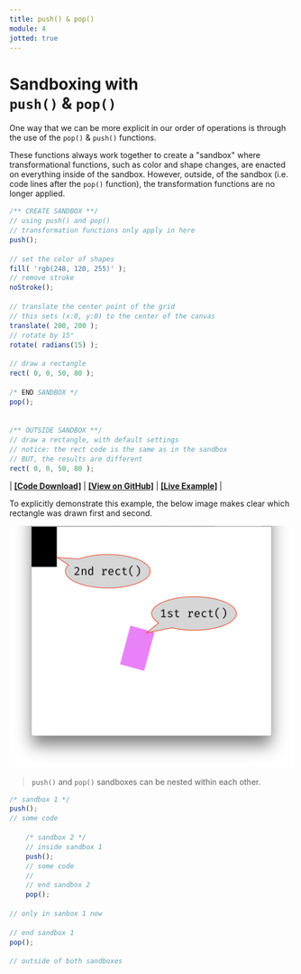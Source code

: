 ```yaml
---
title: push() & pop()
module: 4
jotted: true
---
```


# Sandboxing with<br>`push()` & `pop()`

One way that we can be more explicit in our order of operations is through the use of the `pop()` & `push()` functions.

These functions always work together to create a "sandbox" where transformational functions, such as color and shape changes, are enacted on everything inside of the sandbox. However, outside, of the sandbox (i.e. code lines after the `pop()` function), the transformation functions are no longer applied.

```js
/** CREATE SANDBOX **/
// using push() and pop()
// transformation functions only apply in here
push();

// set the color of shapes
fill( 'rgb(248, 120, 255)' );
// remove stroke
noStroke();

// translate the center point of the grid
// this sets (x:0, y:0) to the center of the canvas
translate( 200, 200 );
// rotate by 15°
rotate( radians(15) );

// draw a rectangle
rect( 0, 0, 50, 80 );

/* END SANDBOX */
pop();


/** OUTSIDE SANDBOX **/
// draw a rectangle, with default settings
// notice: the rect code is the same as in the sandbox
// BUT, the results are different
rect( 0, 0, 50, 80 );
```

<div class="displayed_jotted_example">
    <div id="jotted-demo-1" class=""></div>
</div>
<script>
    new Jotted(document.querySelector("#jotted-demo-1"), {
    files: [
        {
            type: "js",
            url:"https://raw.githubusercontent.com/Montana-Media-Arts/120_CreativeCoding_Fall2017/master/lecture_code/04/15_push_pop_01/sketch.js"
        },
        {
            type: "html",
            url:"../../../p5_resources/index.html"
    }],
    // plugins: [ "codemirror", "console" ]
    plugins: [ "codemirror" ]
});
</script>

| [**[Code Download]**](https://github.com/Montana-Media-Arts/120_CreativeCoding_Fall2017/raw/master/lecture_code/04/15_push_pop_01/15_push_pop_01.zip) | [**[View on GitHub]**](https://github.com/Montana-Media-Arts/120_CreativeCoding_Fall2017/raw/master/lecture_code/04/15_push_pop_01/) | [**[Live Example]**](https://montana-media-arts.github.io/120_CreativeCoding_Fall2017/lecture_code/04/15_push_pop_01/) |

To explicitly demonstrate this example, the below image makes clear which rectangle was drawn first and second.

![Two rectangles, using push and pop](../imgs/push-pop-1.png "two rectangles, demonstrating push() and pop() to create sandboxes for transformational functions.")


> `push()` and `pop()` sandboxes can be nested within each other.

```js
/* sandbox 1 */
push();
// some code

    /* sandbox 2 */
    // inside sandbox 1
    push();
    // some code
    //
    // end sandbox 2
    pop();

// only in sanbox 1 now

// end sandbox 1
pop();

// outside of both sandboxes
```
